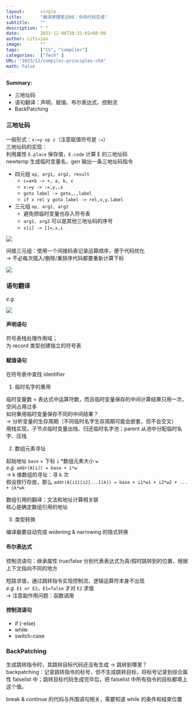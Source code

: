 ```yaml
---
layout: 	 single
title:       "编译原理笔记08：中间代码生成"
subtitle:    ""
description: " "
date:        2023-12-06T20:31:01+08:00
author: LiYixian
image:       ""
tags:        ["CS", "compiler"]
categories:  ["Tech" ]
URL: "2023/12/compiler-principles-ch8"
math: False
---
```


**Summary:**
- 三地址码
- 语句翻译：声明、赋值、布尔表达式、控制流
- BackPatching
### 三地址码

一般形式：`x:=y op z`（注意赋值符号是 `:=`）  
三地址码的实现：  
利用属性 `E.place` 保存值，`E.code` 计算 E 的三地址码  
newtemp 生成临时变量名，gen 输出一条三地址码指令  

- 四元组 `op, arg1, arg2, result`
	- `c=a+b -> +, a, b, c`
	- `x:=y -> :=,y,,x`
	- `goto label -> goto,,,label`
	- `if x rel y goto label -> rel,x,y,label`
- 三元组 `op, arg1, arg2`
	- 避免把临时变量也存入符号表
	- `arg1, arg2` 可以是其他三地址码的序号
	- `x[i] -> []=,x,i`

![](/img/三地址码.png)

间接三元组：使用一个间接码表记录运算顺序，便于代码优化  
-> 不必每次插入/删除/重排序代码都要重新计算下标  

![](/img/间接三元组.png)

### 语句翻译

*e.g.*  

![](/img/中间代码生成示例.png)
#### 声明语句

符号表栈处理作用域；  
为 record 类型创建独立的符号表
#### 赋值语句

在符号表中查找 identifier  

1. 临时名字的重用  

临时变量数 = 表达式中运算符数，而且临时变量保存的中间计算结果只用一次，空间占用过多  
如何重用临时变量保存不同的中间结果？  
-> 分析变量的生存周期（不同临时名字生存周期可能会嵌套，但不会交叉）  
用栈实现，子节点临时变量出栈、归还临时名字池；parent 从池中分配临时名字、压栈  

2. 数组元素寻址

起始地址 `base` + 下标 `i` \*数组元素大小 `w`  
*e.g.* `addr(A[i]) = base + i*w`  
-> k 维数组的寻址：寻 k 次  
假设按行存放，那么 `addr(A[i1][i2]...[ik]) = base + i1*w1 + i2*w2 + ... + ik*wk`

数组引用的翻译：文法和地址计算相关联  
核心是确定数组引用的地址  

3. 类型转换  

编译器要自动完成 widening & narrowing 的隐式转换  
#### 布尔表达式  

控制流语句：继承属性 true/false 分别代表表达式为真/假时跳转到的位置，根据上下文指向不同的地方  

短路求值，通过跳转指令实现控制流，逻辑运算符本身不出现  
*e.g.* `E1 or E2`，`E1=false` 才对 `E2` 求值  
-> 注意副作用问题：函数调用
#### 控制流语句

- if (-else)
- while
- switch-case
### BackPatching

生成跳转指令时，其跳转目标代码还没有生成 -> 跳转到哪里？  
backpatching：记录跳转指令的标号，但不生成跳转目标，将标号记录到综合属性 falselist 中；跳转目标代码生成完毕后，把 falselist 中所有指令的目标都填上这个值。  

break & continue 的代码与外围语句相关，需要知道 while 的条件和结束位置  
